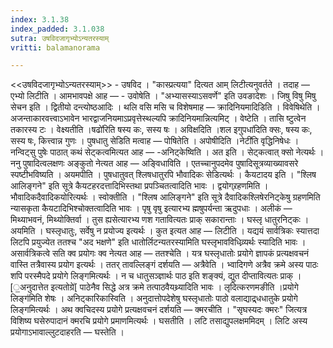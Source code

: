 ```yaml
---
index: 3.1.38
index_padded: 3.1.038
sutra: उषविदजागृभ्योऽन्यतरस्याम्
vritti: balamanorama

---
```

<<उषविदजागृभ्योऽन्यतरस्याम्>> - उषविद । "कास्प्रत्यया" दित्यत आम् लिटीत्यनुवर्तते । तदाह — एभ्यो लिटीति । आमभावपक्षे आह — - उवोषेति । "अभ्यासस्याऽसवर्णे" इति उवङादेशः । जिषु विषु मिषु सेचन इति । द्वितीयो दन्त्योष्ठआदिः । थलि वसि मसि च विशेषमाह — क्रादिनियमादिडिति । विवेषिथेति । अजन्ताकारवत्त्वाऽभावेन भारद्वाजनियमाऽप्रवृत्तेस्थल्यपि क्रादिनियमान्नित्यमिट् । वेष्टेति । तासि ष्टुत्वेन तकारस्य टः । वेक्ष्यतीति ।षढो॑रिति षस्य कः, सस्य षः । अविक्षदिति ।शल इगुपधा॑दिति क्सः, षस्य कः, सस्य षः, कित्त्वान्न गुणः । पुषधातु सेडिति मत्वाह —  पोषितेति । अपोषीदिति ।नेटी॑ति वृद्धिनिषेधः । नन्विट्सु पुषेः पाठात् कथं सेट्कत्वमित्यत आह — -अनिट्केष्विति । अत इति । सेट्कत्वात् क्सो नेत्यर्थः । ननु पुषादित्वलक्षणः अङ्कुतो नेत्यत आह —  अङ्विधाविति । एतच्चानुपदमेव पुषादिसूत्रव्याख्यावसरे स्पष्टीभविष्यति । अयमपीति । पुषधातुवत् श्लिषधातुरपि भौवादिकः सेडित्यर्थः । कैयटादय इति । "श्लिष आलिङ्गने" इति सूत्रे कैयटहरदत्तादिभिस्तथा प्रपञ्चितत्वादिति भावः । द्वयोग्र्रहणमिति । भौवादिकदैवादिकयोरित्यर्थः । स्वोक्तीति । "श्लिष आलिङ्गने" इति सूत्रे दैवादिकश्लिषेरनिट्केषु ग्रहणमिति न्यासकृता कैयटादिभिश्चोक्तत्वादिति भावः । पृषु वृषु इत्यारभ्य ह्मषुपर्यन्ता ऋदुपधाः । अलीकं —  मिथ्याभवनं, मिथ्योक्तिर्वा । तुस ह्यसेत्यारभ्य णश गतावित्यतः प्राक् सकारान्ताः । घस्लृ धातुरनिट्कः । अयमिति । घस्लृधातुः, सर्वेषु न प्रयोज्य इत्यर्थः । कुत इत्यत आह — लिटीति । यद्ययं सार्वत्रिकः स्यात्तदा लिटपि प्रयुज्येत ततश्च "अद भक्षणे" इति धातोर्लिटन्यतरस्यामिति घस्लृभावविधिव्र्यर्थः स्यादिति भावः । असार्वत्रिकत्वे सति क्व प्रयोगः क्व नेत्यत आह — ततश्चेति । यत्र घस्लृधातोः प्रयोगे ज्ञापकं प्रत्यक्षवचनं वास्ति तत्रैवास्य प्रयोग इत्यर्थः । ततर् तावल्लिङ्गं दर्शयति —  अत्रैवेति । भ्वादिगणे अत्रैव क्रमे अस्य पाठः शपि परस्मैपदे प्रयोगे लिङ्गमित्यर्थः । न च धातुसञ्ज्ञार्थः पाठ इति शङ्क्यं, द्युत दीप्तावित्यतः प्राक् । [॒अनुदात्तेत इत्यतोग्रे॑[ पाठेनैव सिद्धे अत्र क्रमे तत्पाठवैयथ्र्यादिति भावः । लृदित्करणमङीति ।प्रयोगे लिङ्ग॑मिति शेषः । अनिट्कारिकास्विति । अनुदात्तोपदेशेषु घस्लृधातोः पाठो वलाद्याद्र्धधातुके प्रयोगे लिङ्गमित्यर्थः । अथ क्वचिदस्य प्रयोगे प्रत्यक्षवचनं दर्शयति —  क्मरचीति । "सृघस्यदः क्मरः" जित्यत्र विशिष्य घसेरुपादानं क्मरचि प्रयोगे प्रमाणमित्यर्थः । घसतीति । लटि तसाद्युपलक्षममिदम् । लिटि अस्य प्रयोगाऽभावाल्लुटदाहरति —  घस्तेति । 